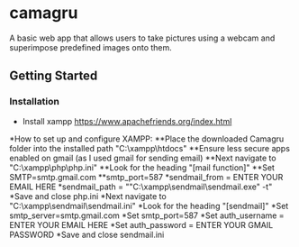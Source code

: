 # camagru


A basic web app that allows users to take pictures using a webcam and superimpose predefined images onto them.

## Getting Started

### Installation

* Install xampp https://www.apachefriends.org/index.html

*How to set up and configure XAMPP:
**Place the downloaded Camagru folder into the installed path "C:\xampp\htdocs"
**Ensure less secure apps enabled on gmail (as I used gmail for sending email)
**Next navigate to "C:\xampp\php\php.ini"
**Look for the heading "[mail function]"
**Set SMTP=smtp.gmail.com
**smtp_port=587
*sendmail_from = ENTER YOUR EMAIL HERE
*sendmail_path = ""C:\xampp\sendmail\sendmail.exe" -t"
*Save and close php.ini
*Next navigate to "C:\xampp\sendmail\sendmail.ini"
*Look for the heading "[sendmail]"
*Set smtp_server=smtp.gmail.com
*Set smtp_port=587
*Set auth_username = ENTER YOUR EMAIL HERE
*Set auth_password = ENTER YOUR GMAIL PASSWORD
*Save and close sendmail.ini

